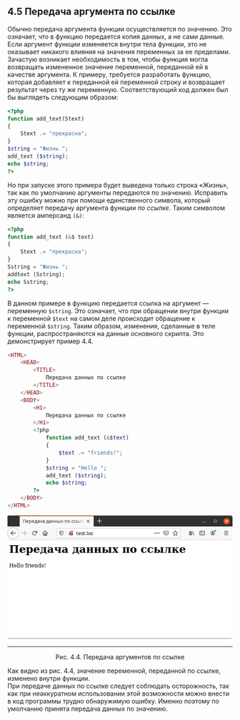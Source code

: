 ## 4.5 Передача аргумента по ссылке
Обычно передача аргумента функции осуществляется по значению. Это 
означает, что в функцию передается копия данных, а не сами данные. Если аргумент функции изменяется внутри тела функции, это не оказывает никакого влияния на значения переменных за ее пределами.
Зачастую возникает необходимость в том, чтобы функция могла возвращать
измененное значение переменной, переданной ей в качестве аргумента. К 
примеру, требуется разработать функцию, которая добавляет к переданной ей 
переменной строку и возвращает результат через ту же переменную. 
Соответствующий код должен был бы выглядеть следующим образом:
```php
<?php
function add_text(Stext)
{
    Stext .= "прекрасна";
}
$string = "Жизнь ";
add_text ($string);
echo $string;
?>
```
Но при запуске этого примера будет выведена только строка «Жизнь», так
как по умолчанию аргументы передаются по значению. Исправить эту ошибку
можно при помощи единственного символа, который определяет передачу 
аргумента функции *по ссылке*. Таким символом является амперсанд `(&)`:
```php
<?php
function add_text (&$ text)
{
    Stext .= "прекрасна";
}
Sstring = "Жизнь ";
addtext (Sstring);
echo Sstring;
?>
```
В данном примере в функцию передается ссылка на аргумент — переменную
`$string`. Это означает, что при обращении внутри функции к переменной
`$text` на самом деле происходит обращение к переменной `$string`. Таким 
образом, изменения, сделанные в теле функции, распространяются на данные 
основного скрипта. Это демонстрирует пример 4.4.
```php
<HTML>
    <HEAD>
        <TITLE>
            Передача данных по ссылке
        </TITLE>
    </HEAD>
    <BODY>
        <H1>
            Передача данных по ссылке
        </H1>
        <?php
            function add_text (&$text)
            {
                $text .= "friends!";
            }
            $string = "Hello ";
            add_text ($string);
            echo $string;
        ?>
    </BODY>
</HTML>
```
![Передача аргумента по ссылке](images/peredacha-argumenta-po-ssylke.png)
*****
<center>Рис. 4.4. Передача аргументов по ссылке</center>  

Как видно из рис. 4.4, значение переменной, переданной по ссылке, изменено внутри функции.   
При передаче данных по ссылке следует соблюдать осторожность, так как при неаккуратном использовании этой возможности можно внести в код программы трудно обнаружимую ошибку. Именно поэтому по умолчанию принята передача данных по значению.